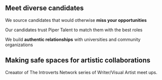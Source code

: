 ## Meet diverse candidates 

We source candidates that would otherwise **miss your opportunities**

Our candidates trust Piper Talent to match them with the best roles

We build **authentic relationships** with universities and community organizations

## Making safe spaces for artistic collaborations 

Creaator of The Introverts Network series of Writer/Visual Artist meet ups.
